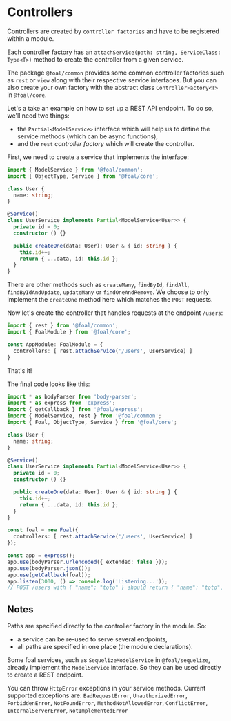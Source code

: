 # Controllers

Controllers are created by `controller factories` and have to be registered within a module.

Each controller factory has an `attachService(path: string, ServiceClass: Type<T>)` method to create the controller from a given service.

The package `@foal/common` provides some common controller factories such as `rest` or `view` along with their respective service interfaces. But you can also create your own factory with the abstract class `ControllerFactory<T>` in `@foal/core`.

Let's a take an example on how to set up a REST API endpoint. To do so, we'll need two things:
- the `Partial<ModelService>` interface which will help us to define the service methods (which can be async functions),
- and the `rest` *controller factory* which will create the controller.

First, we need to create a service that implements the interface:
```typescript
import { ModelService } from '@foal/common';
import { ObjectType, Service } from '@foal/core';

class User {
  name: string;
}

@Service()
class UserService implements Partial<ModelService<User>> {
  private id = 0;
  constructor () {}

  public createOne(data: User): User & { id: string } {
    this.id++;
    return { ...data, id: this.id };
  }
}
```

There are other methods such as `createMany`, `findById`, `findAll`, `findByIdAndUpdate`, `updateMany` or `findOneAndRemove`. We choose to only implement the `createOne` method here which matches the `POST` requests.

Now let's create the controller that handles requests at the endpoint `/users`:
```typescript
import { rest } from '@foal/common';
import { FoalModule } from '@foal/core';

const AppModule: FoalModule = {
  controllers: [ rest.attachService('/users', UserService) ]
}
```

That's it!

The final code looks like this:
```typescript
import * as bodyParser from 'body-parser';
import * as express from 'express';
import { getCallback } from '@foal/express';
import { ModelService, rest } from '@foal/common';
import { Foal, ObjectType, Service } from '@foal/core';

class User {
  name: string;
}

@Service()
class UserService implements Partial<ModelService<User>> {
  private id = 0;
  constructor () {}

  public createOne(data: User): User & { id: string } {
    this.id++;
    return { ...data, id: this.id };
  }
}

const foal = new Foal({
  controllers: [ rest.attachService('/users', UserService) ]
});

const app = express();
app.use(bodyParser.urlencoded({ extended: false }));
app.use(bodyParser.json());
app.use(getCallback(foal));
app.listen(3000, () => console.log('Listening...'));
// POST /users with { "name": "toto" } should return { "name": "toto", "createdAt": "..." };
```

## Notes

Paths are specified directly to the controller factory in the module. So:
- a service can be re-used to serve several endpoints,
- all paths are specified in one place (the module declarations).

Some foal services, such as `SequelizeModelService` in `@foal/sequelize`, already implement the `ModelService` interface. So they can be used directly to create a REST endpoint.

You can throw `HttpError` exceptions in your service methods. Current supported exceptions are: `BadRequestError`, `UnauthorizedError`, `ForbiddenError`, `NotFoundError`, `MethodNotAllowedError`, `ConflictError`, `InternalServerError`, `NotImplementedError`